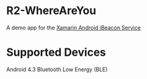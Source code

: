 R2-WhereAreYou
==============

A demo app for the [Xamarin Android iBeacon Service](https://github.com/chrisriesgo/xamarin-android-ibeacon-service)

Supported Devices
=================
Android 4.3
Bluetooth Low Energy (BLE)
